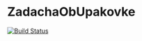 # ZadachaObUpakovke
[![Build Status](https://travis-ci.org/snaxxy/ZadachaObUpakovke.svg?branch=master)](https://travis-ci.org/snaxxy/ZadachaObUpakovke)

